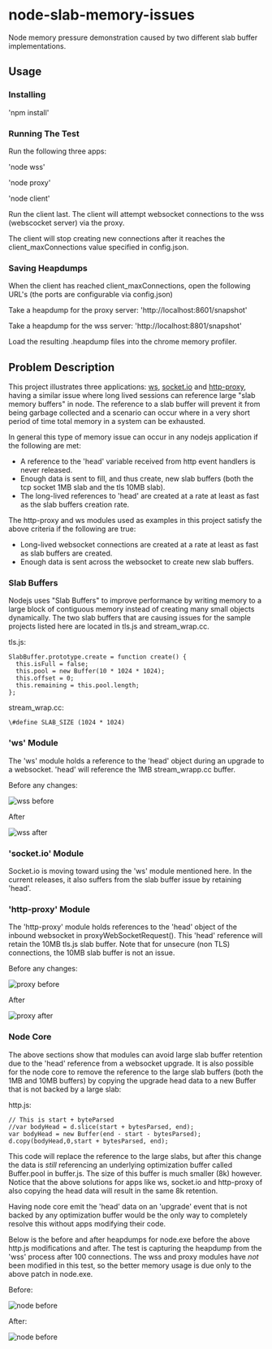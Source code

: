 # node-slab-memory-issues #
Node memory pressure demonstration caused by two different slab buffer implementations.

## Usage ##

### Installing ###
'npm install'

### Running The Test ###

Run the following three apps:

'node wss'

'node proxy'

'node client'

Run the client last.  The client will attempt websocket connections to the wss (webscocket server) via the proxy.

The client will stop creating new connections after it reaches the client_maxConnections value specified in config.json.

### Saving Heapdumps ###

When the client has reached client_maxConnections, open the following URL's (the ports are configurable via config.json)

Take a heapdump for the proxy server:
'http://localhost:8601/snapshot'

Take a heapdump for the wss server:
'http://localhost:8801/snapshot'

Load the resulting .heapdump files into the chrome memory profiler.

## Problem Description ##

This project illustrates three applications: [ws](https://github.com/einaros/ws), [socket.io](https://github.com/LearnBoost/socket.io) and [http-proxy](https://github.com/nodejitsu/node-http-proxy), having a similar issue where long lived sessions can 
reference large "slab memory buffers" in node.  The reference to a slab buffer will prevent it from being garbage collected
and a scenario can occur where in a very short period of time total memory in a system can be exhausted.

In general this type of memory issue can occur in any nodejs application if the following are met:

* A reference to the 'head' variable received from http event handlers is never released.
* Enough data is sent to fill, and thus create, new slab buffers (both the tcp socket 1MB slab and the tls 10MB slab).
* The long-lived references to 'head' are created at a rate at least as fast as the slab buffers creation rate.

The http-proxy and ws modules used as examples in this project satisfy the above criteria if the following are true:

* Long-lived websocket connections are created at a rate at least as fast as slab buffers are created.
* Enough data is sent across the websocket to create new slab buffers.

### Slab Buffers ###
Nodejs uses "Slab Buffers" to improve performance by writing memory to a large block of contiguous memory instead of creating many small objects dynamically.  The two slab buffers that are causing issues 
for the sample projects listed here are located in tls.js and stream_wrap.cc.

tls.js:

    SlabBuffer.prototype.create = function create() {
      this.isFull = false;
      this.pool = new Buffer(10 * 1024 * 1024); 
      this.offset = 0;
      this.remaining = this.pool.length;
    };

stream_wrap.cc:

    \#define SLAB_SIZE (1024 * 1024)

### 'ws' Module ###

The 'ws' module holds a reference to the 'head' object during an upgrade to a websocket.  'head' will reference
the 1MB stream_wrapp.cc buffer.

Before any changes:

![wss before](https://raw.github.com/jmatthewsr-ms/node-slab-memory-issues/master/docs/mem-pressure-wss-before.jpg)

After

![wss after](https://raw.github.com/jmatthewsr-ms/node-slab-memory-issues/master/docs/mem-pressure-wss-after.jpg)

### 'socket.io' Module ###

Socket.io is moving toward using the 'ws' module mentioned here.  In the current releases, it also suffers from the slab buffer
issue by retaining 'head'.

### 'http-proxy' Module ###

The 'http-proxy' module holds references to the 'head' object of the inbound websocket in proxyWebSocketRequest().
This 'head' reference will retain the 10MB tls.js slab buffer.  Note that for unsecure (non TLS) connections, the
10MB slab buffer is not an issue.

Before any changes:

![proxy before](https://raw.github.com/jmatthewsr-ms/node-slab-memory-issues/master/docs/mem-pressure-proxy-before.jpg)

After

![proxy after](https://raw.github.com/jmatthewsr-ms/node-slab-memory-issues/master/docs/mem-pressure-proxy-after.jpg)

### Node Core ###

The above sections show that modules can avoid large slab buffer retention due to the 'head' reference from a websocket upgrade.
It is also possible for the node core to remove the reference to the large slab buffers (both the 1MB and 10MB buffers) by copying
the upgrade head data to a new Buffer that is not backed by a large slab:

http.js:

    // This is start + byteParsed
    //var bodyHead = d.slice(start + bytesParsed, end);
    var bodyHead = new Buffer(end - start - bytesParsed);     
    d.copy(bodyHead,0,start + bytesParsed, end); 

This code will replace the reference to the large slabs, but after this change the data is *still* referencing an underlying
optimization buffer called Buffer.pool in buffer.js.  The size of this buffer is much smaller (8k) however. Notice that the
above solutions for apps like ws, socket.io and http-proxy of also copying the head data will result in the same 8k retention.

Having node core emit the 'head' data on an 'upgrade' event that is not backed by any optimization buffer would be the only way
to completely resolve this without apps modifying their code.

Below is the before and after heapdumps for node.exe before the above http.js modifications and after.  The test is capturing the
heapdump from the 'wss' process after 100 connections.  The wss and proxy modules have *not* been modified in this test, so the
better memory usage is due only to the above patch in node.exe.

Before:

![node before](https://raw.github.com/jmatthewsr-ms/node-slab-memory-issues/master/docs/mem-pressure-node-before.jpg)

After:

![node before](https://raw.github.com/jmatthewsr-ms/node-slab-memory-issues/master/docs/mem-pressure-node-after.jpg)

